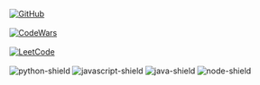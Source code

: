 [![GitHub](https://komarev.com/ghpvc/?username=Swokko)](https://github.com/Swokko) \
<br />
[![CodeWars](https://www.codewars.com/users/Swokko/badges/large)](https://www.codewars.com/users/Swokko) \
<br />
[![LeetCode](https://leetcard.jacoblin.cool/Swokko?theme=dark&font=M%20PLUS%202)](https://leetcode.com/Swokko) \
<br />
![python-shield] 
![javascript-shield]
![java-shield]
![node-shield]
<!---
Swokko/Swokko is a ✨ special ✨ repository because its `README.md` (this file) appears on your GitHub profile.
You can click the Preview link to take a look at your changes.
--->

<!-- links -->
[java-shield]: https://img.shields.io/badge/-Java-E06C00?logo=java&logoColor=white&style=for-the-badge
[python-shield]: https://img.shields.io/badge/-Python-3A74A5?logo=python&logoColor=white&style=for-the-badge
[javascript-shield]: https://img.shields.io/badge/-Javascript-EDD718?logo=javascript&logoColor=black&style=for-the-badge
[node-shield]: https://img.shields.io/badge/-NodeJS-8BBF3D?logo=node-dot-js&logoColor=black&style=for-the-badge
